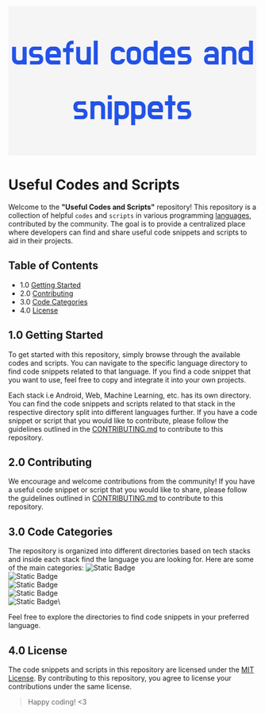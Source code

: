 ![Banner](public/useful_codes_and_snippets.png)

# **Useful Codes and Scripts**

Welcome to the **"Useful Codes and Scripts"** repository! This repository is a collection of helpful `codes` and `scripts` in various programming [languages](#languages), contributed by the community.
The goal is to provide a centralized place where developers can find and share useful code snippets and scripts to aid in their projects.

## Table of Contents

- 1.0 [Getting Started](#getting-started)
- 2.0 [Contributing](#contributing)
- 3.0 [Code Categories](#code-categories)
- 4.0 [License](#license)

## 1.0 Getting Started

To get started with this repository, simply browse through the available codes and scripts. You can navigate to the specific language directory to find code snippets related to that language. If you find a code snippet that you want to use, feel free to copy and integrate it into your own projects.

Each stack i.e Android, Web, Machine Learning, etc. has its own directory. You can find the code snippets and scripts related to that stack in the respective directory split into different languages further. If you have a code snippet or script that you would like to contribute, please follow the guidelines outlined in the [CONTRIBUTING.md](CONTRIBUTING.md) to contribute to this repository.

## 2.0 Contributing

We encourage and welcome contributions from the community! If you have a useful code snippet or script that you would like to share, please follow the guidelines outlined in [CONTRIBUTING.md](CONTRIBUTING.md) to contribute to this repository.

## 3.0 Code Categories

The repository is organized into different directories based on tech stacks and inside each stack find the language you are looking for. Here are some of the main categories:
![Static Badge](https://img.shields.io/badge/python-django-red) \
![Static Badge](https://img.shields.io/badge/Golang-Go-brightred) \
![Static Badge](https://img.shields.io/badge/Typescript-TS-blue) \
![Static Badge](https://img.shields.io/badge/HTML-%3C%2F%3E-purple)\
![Static Badge](https://img.shields.io/badge/C-C%2B%2B-white)\

Feel free to explore the directories to find code snippets in your preferred language.

## 4.0 License

The code snippets and scripts in this repository are licensed under the [MIT License](LICENSE). By contributing to this repository, you agree to license your contributions under the same license.

> Happy coding! <3
